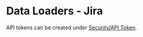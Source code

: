 # Data Loaders - Jira

API tokens can be created under [Security/API Token](https://id.atlassian.com/manage-profile/security/api-tokens).
